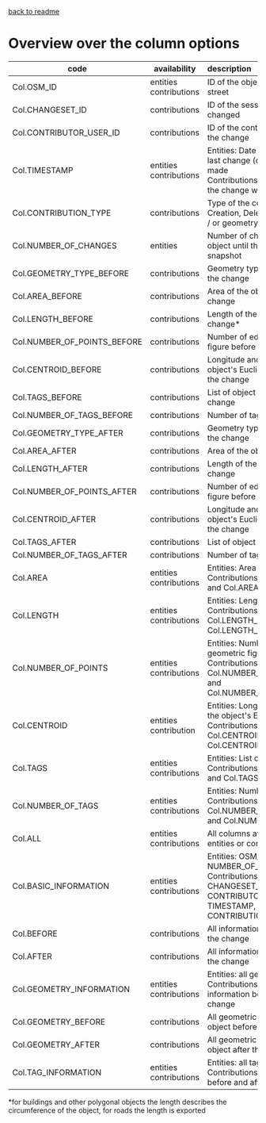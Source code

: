 
[back to readme](../../../)

# Overview over the column options

| code                        | availability                 | description                                                  |
| --------------------------- | ---------------------------- | :----------------------------------------------------------- |
| Col.OSM_ID                  | entities<br />contributions  | ID of the object, e.g. building or street                    |
| Col.CHANGESET_ID            | contributions                | ID of the session in which it was changed                    |
| Col.CONTRIBUTOR_USER_ID     | contributions                | ID of the contributor contributing the change                |
| Col.TIMESTAMP               | entities<br />contributions  | Entities: Date and time when the last change (current entry) was made<br />Contributions: date and time when the change was made |
| Col.CONTRIBUTION_TYPE       | contributions                | Type of the contribution, i.e. Creation, Deletion, Tag Change and / or geometry change |
| Col.NUMBER_OF_CHANGES       | entities                     | Number of changes made to the object until the date of the entity snapshot |
| Col.GEOMETRY_TYPE_BEFORE    | contributions                | Geometry type of the object before the change                |
| Col.AREA_BEFORE             | contributions                | Area of the object before the change                         |
| Col.LENGTH_BEFORE           | contributions                | Length of the object before the change*                      |
| Col.NUMBER_OF_POINTS_BEFORE | contributions                | Number of edges in the geometric figure before the change    |
| Col.CENTROID_BEFORE         | contributions                | Longitude and latitude of the object's Euclidean centroid before the change |
| Col.TAGS_BEFORE             | contributions                | List of object tags before the change                        |
| Col.NUMBER_OF_TAGS_BEFORE   | contributions                | Number of tags before the change                             |
| Col.GEOMETRY_TYPE_AFTER     | contributions                | Geometry type of the object after the change                 |
| Col.AREA_AFTER              | contributions                | Area of the object after the change                          |
| Col.LENGTH_AFTER            | contributions                | Length of the object after the change                        |
| Col.NUMBER_OF_POINTS_AFTER  | contributions                | Number of edges in the geometric figure before the change    |
| Col.CENTROID_AFTER          | contributions                | Longitude and latitude of the object's Euclidean centroid after the change |
| Col.TAGS_AFTER              | contributions                | List of object tags after the change                         |
| Col.NUMBER_OF_TAGS_AFTER    | contributions                | Number of tags after the change                              |
| Col.AREA                    | entities<br />contributions  | Entities: Area of the object<br />Contributions: Col.AREA_BEFORE, and Col.AREA_AFTER |
| Col.LENGTH                  | entities<br />contributions  | Entities: Length of the object<br />Contributions: Col.LENGTH_BEFORE, and Col.LENGTH_AFTER |
| Col.NUMBER_OF_POINTS        | entities<br />contributions  | Entities: Number of edges in the geometric figure<br />Contributions: Col.NUMBER_OF_POINTS_BEFORE, and Col.NUMBER_OF_POINTS_AFTER |
| Col.CENTROID                | entities<br />contribution   | Entities: Longitude and latitude of the object's Euclidean centroid<br />Contributions: Col.CENTROID_BEFORE, and Col.CENTROID_AFTER |
| Col.TAGS                    | entities<br />contributions  | Entities: List of object tags<br />Contributions: Col.TAGS_BEFORE, and Col.TAGS_AFTER |
| Col.NUMBER_OF_TAGS          | entities<br />contributions  | Entities: Number of tags<br />Contributions: Col.NUMBER_OF_TAGS_BEFORE, and Col.NUMBER_OF_TAGS_AFTER |
| Col.ALL                     | entities <br />contributions | All columns available for either entities or contributions   |
| Col.BASIC_INFORMATION       | entities<br />contributions  | Entities: OSM_ID, TIMESTAMP, and NUMBER_OF_CHANGES<br />Contributions: OSM_ID, CHANGESET_ID, CONTRIBUTOR_USER_ID, TIMESTAMP, and CONTRIBUTION_TYPE |
| Col.BEFORE                  | contributions                | All information of the object before the change              |
| Col.AFTER                   | contributions                | All information of the object after the change               |
| Col.GEOMETRY_INFORMATION    | entities<br />contributions  | Entities: all geometric information<br />Contributions: all geometric information before and after the change |
| Col.GEOMETRY_BEFORE         | contributions                | All geometric information of the object before the change    |
| Col.GEOMETRY_AFTER          | contributions                | All geometric information of the object after the change     |
| Col.TAG_INFORMATION         | entities<br />contributions  | Entities: all tag information<br />Contributions: all tag information before and after the change |

*for buildings and other polygonal objects the length describes the circumference of the object, for roads the length is exported